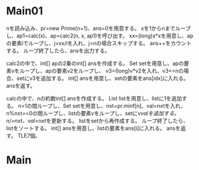 # Main01
nを読み込み、pr=new Prime(n+1)、ans=0を用意する。
xを1からnまでループし、ap1=calc(x)、ap=calc2(n, x, ap1)を呼び出す。
xx=(long)x*xを用意し、apの要素iでループし、j=xx/iを入れ、j>nの場合スキップする。
ans++をカウントする。
ループ終了したら、ansを出力する。

calc2の中で、int[] apの2乗のint\[\] ansを作成する。
Set<Integer> setを用意し、apの要素vをループし、apの要素v2をループし、
v3=(long)v*v2を入れ、v3<=nの場合、setにv3を追加する。
int[] ansを用意し、setの要素をans\[idx\]に入れる。
ansを返す。

calcの中で、nの約数int\[\] ansを作成する。
List<Integer> listを用意し、listに1を追加する。
n>1の間ループし、Set<Integer> setを用意し、nxt=pr.minf[n]、val=nxtを入れ、
n%nxt==0の間ループし、listの要素vをループし、setにv*valを追加する。
n/=nxt、val*=nxtを更新する。
listをsetから再作成する。
ループ終了したら、listをソートする。
int[] ansを用意し、listの要素をans\[i\]に入れる。
ansを返す。
TLE7個。

# Main

